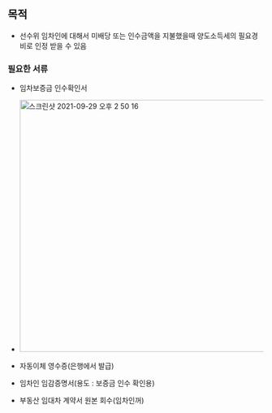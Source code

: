 ## 목적
* 선수위 임차인에 대해서 미배당 또는 인수금액을 지불했을때 양도소득세의 필요경비로 인정 받을 수 있음

### 필요한 서류
* 임차보증금 인수확인서
* <img width="497" alt="스크린샷 2021-09-29 오후 2 50 16" src="https://user-images.githubusercontent.com/62130704/135211599-510a3a40-c254-4641-a69b-da05817892ca.png">

* 자동이체 영수증(은행에서 발급)
* 임차인 임감증명서(용도 : 보증금 인수 확인용)
* 부동산 임대차 계약서 원본 회수(임차인꺼)
